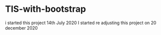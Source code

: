 # TIS-with-bootstrap
i started this project 14th July 2020
I started re adjusting this project on 20 december 2020
